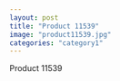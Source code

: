 ```yaml
---
layout: post
title: "Product 11539"
image: "product11539.jpg"
categories: "category1"
---
```

Product 11539
